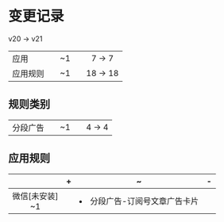 # 变更记录

v20 -> v21

||||||
|-|:-:|:-:|:-:|:-:|
|应用||~1||7 -> 7|
|应用规则||~1||18 -> 18|

## 规则类别

||||||
|-|:-:|:-:|:-:|:-:|
|分段广告||~1||4 -> 4|

## 应用规则

||+|~|-|
|:-:|-|-|-|
|微信[未安装]<br>~1||<li>分段广告-订阅号文章广告卡片||
